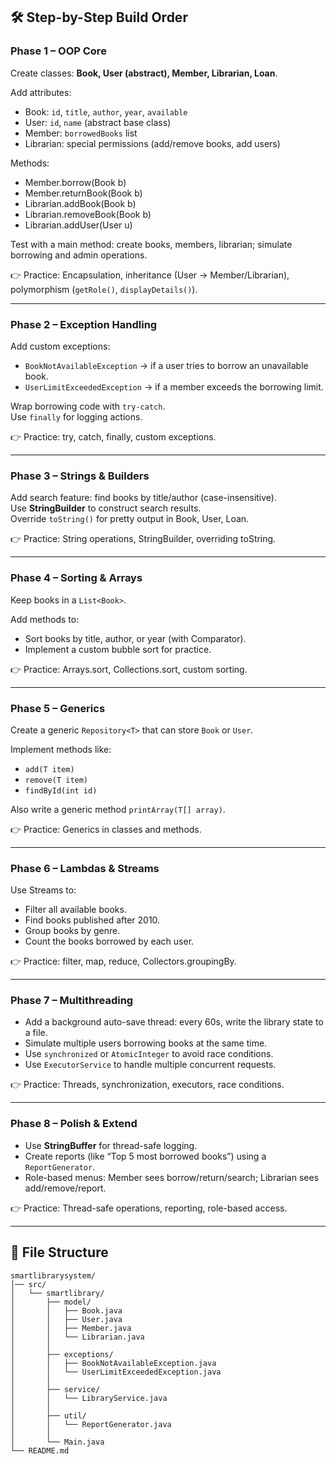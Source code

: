 ## 🛠️ Step-by-Step Build Order  

### Phase 1 – OOP Core  

Create classes: **Book, User (abstract), Member, Librarian, Loan**.  

Add attributes:  
- Book: `id`, `title`, `author`, `year`, `available`  
- User: `id`, `name` (abstract base class)  
- Member: `borrowedBooks` list  
- Librarian: special permissions (add/remove books, add users)  

Methods:  
- Member.borrow(Book b)  
- Member.returnBook(Book b)  
- Librarian.addBook(Book b)  
- Librarian.removeBook(Book b)  
- Librarian.addUser(User u)  

Test with a main method: create books, members, librarian; simulate borrowing and admin operations.  

👉 Practice: Encapsulation, inheritance (User → Member/Librarian), polymorphism (`getRole()`, `displayDetails()`).  

---

### Phase 2 – Exception Handling  

Add custom exceptions:  
- `BookNotAvailableException` → if a user tries to borrow an unavailable book.  
- `UserLimitExceededException` → if a member exceeds the borrowing limit.  

Wrap borrowing code with `try-catch`.  
Use `finally` for logging actions.  

👉 Practice: try, catch, finally, custom exceptions.  

---

### Phase 3 – Strings & Builders  

Add search feature: find books by title/author (case-insensitive).  
Use **StringBuilder** to construct search results.  
Override `toString()` for pretty output in Book, User, Loan.  

👉 Practice: String operations, StringBuilder, overriding toString.  

---

### Phase 4 – Sorting & Arrays  

Keep books in a `List<Book>`.  

Add methods to:  
- Sort books by title, author, or year (with Comparator).  
- Implement a custom bubble sort for practice.  

👉 Practice: Arrays.sort, Collections.sort, custom sorting.  

---

### Phase 5 – Generics  

Create a generic `Repository<T>` that can store `Book` or `User`.  

Implement methods like:  
- `add(T item)`  
- `remove(T item)`  
- `findById(int id)`  

Also write a generic method `printArray(T[] array)`.  

👉 Practice: Generics in classes and methods.  

---

### Phase 6 – Lambdas & Streams  

Use Streams to:  
- Filter all available books.  
- Find books published after 2010.  
- Group books by genre.  
- Count the books borrowed by each user.  

👉 Practice: filter, map, reduce, Collectors.groupingBy.  

---

### Phase 7 – Multithreading  

- Add a background auto-save thread: every 60s, write the library state to a file.  
- Simulate multiple users borrowing books at the same time.  
- Use `synchronized` or `AtomicInteger` to avoid race conditions.  
- Use `ExecutorService` to handle multiple concurrent requests.  

👉 Practice: Threads, synchronization, executors, race conditions.  

---

### Phase 8 – Polish & Extend  

- Use **StringBuffer** for thread-safe logging.  
- Create reports (like “Top 5 most borrowed books”) using a `ReportGenerator`.  
- Role-based menus: Member sees borrow/return/search; Librarian sees add/remove/report.  

👉 Practice: Thread-safe operations, reporting, role-based access.  

---

## 📂 File Structure

```plaintext
smartlibrarysystem/
│── src/
│   └── smartlibrary/
│       ├── model/
│       │   ├── Book.java
│       │   ├── User.java
│       │   ├── Member.java
│       │   └── Librarian.java
│       │
│       ├── exceptions/
│       │   ├── BookNotAvailableException.java
│       │   └── UserLimitExceededException.java
│       │
│       ├── service/
│       │   └── LibraryService.java
│       │
│       ├── util/
│       │   └── ReportGenerator.java
│       │
│       └── Main.java
└── README.md
```
